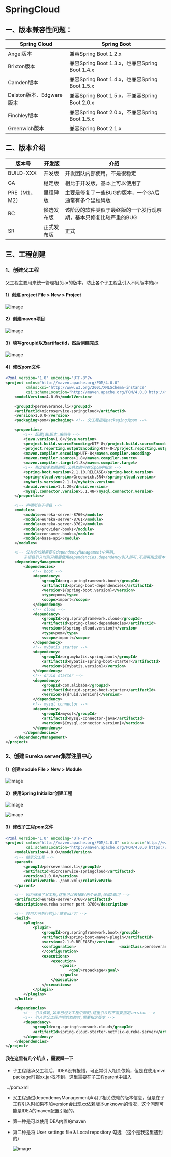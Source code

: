 # SpringCloud
## 一、版本兼容性问题：

| Spring Cloud             | Spring Boot                                    |
| ------------------------ | ---------------------------------------------- |
| Angel版本                | 兼容Spring Boot 1.2.x                          |
| Brixton版本              | 兼容Spring Boot 1.3.x，也兼容Spring Boot 1.4.x |
| Camden版本               | 兼容Spring Boot 1.4.x，也兼容Spring Boot 1.5.x |
| Dalston版本、Edgware版本 | 兼容Spring Boot 1.5.x，不兼容Spring Boot 2.0.x |
| Finchley版本             | 兼容Spring Boot 2.0.x，不兼容Spring Boot 1.5.x |
| Greenwich版本            | 兼容Spring Boot 2.1.x                          |

## 二、版本介绍

| 版本号        | 开发版     | 介绍                                                         |
| ------------- | ---------- | ------------------------------------------------------------ |
| BUILD-XXX     | 开发版     | 开发团队内部使用，不是很稳定                                 |
| GA            | 稳定版     | 相比于开发版，基本上可以使用了                               |
| PRE（M1、M2） | 里程碑版   | 主要是修复了一些BUG的版本，一个GA后通常有多个里程碑版        |
| RC            | 候选发布版 | 该阶段的软件类似于最终版的一个发行观察期，基本只修复比较严重的BUG |
| SR            | 正式发布版 | 正式                                                         |

## 三、工程创建

### 1、创建父工程

 父工程主要用来统一管理相关jar的版本，防止各个子工程乱引入不同版本的jar

#### 1）创建 project File > New > Project

![image](https://github.com/liyi828328/microservice-springcloud/raw/master/screenshot/parent_1.png)

#### 2）创建maven项目

![image](https://github.com/liyi828328/microservice-springcloud/raw/master/screenshot/parent_2.png)

#### 3）填写groupid以及artifactid，然后创建完成

![image](https://github.com/liyi828328/microservice-springcloud/raw/master/screenshot/parent_3.png)

#### 4）修改pom文件

```.xml
<?xml version="1.0" encoding="UTF-8"?>
<project xmlns="http://maven.apache.org/POM/4.0.0"
         xmlns:xsi="http://www.w3.org/2001/XMLSchema-instance"
         xsi:schemaLocation="http://maven.apache.org/POM/4.0.0 http://maven.apache.org/xsd/maven-4.0.0.xsd">
    <modelVersion>4.0.0</modelVersion>

    <groupId>perseverance.li</groupId>
    <artifactId>microservice-springcloud</artifactId>
    <version>1.0.0</version>
    <packaging>pom</packaging> <!-- 父工程指定packaging为pom -->

    <properties>
        <!-- 配置jdk版本,编码等 -->
        <java.version>1.8</java.version>
        <project.build.sourceEncoding>UTF-8</project.build.sourceEncoding>
        <project.reporting.outputEncoding>UTF-8</project.reporting.outputEncoding>
        <maven.compiler.encoding>UTF-8</maven.compiler.encoding>
        <maven.compiler.source>1.8</maven.compiler.source>
        <maven.compiler.target>1.8</maven.compiler.target>
        <!-- 指定相关依赖的版,公共依赖可在父pom中指定 -->
        <spring-boot.version>2.1.10.RELEASE</spring-boot.version>
        <spring-cloud.version>Greenwich.SR4</spring-cloud.version>
        <mybatis.version>2.1.1</mybatis.version>
        <druid.version>1.1.20</druid.version>
        <mysql.connector.version>5.1.48</mysql.connector.version>
    </properties>

    <!-- 声明所有子项目 -->
    <modules>
        <module>eureka-server-8760</module>
        <module>eureka-server-8761</module>
        <module>eureka-server-8762</module>
        <module>provider-books</module>
        <module>consumer-books</module>
        <module>base-api</module>
    </modules>

    <!-- 公共的依赖需要在dependencyManagement中声明,
        子项目引入时则只需要使用dependencies.dependency引入即可,不用再指定版本,会继承父pom中指定的版本 -->
    <dependencyManagement>
        <dependencies>
            <!-- boot -->
            <dependency>
                <groupId>org.springframework.boot</groupId>
                <artifactId>spring-boot-dependencies</artifactId>
                <version>${spring-boot.version}</version>
                <type>pom</type>
                <scope>import</scope>
            </dependency>
            <!-- cloud -->
            <dependency>
                <groupId>org.springframework.cloud</groupId>
                <artifactId>spring-cloud-dependencies</artifactId>
                <version>${spring-cloud.version}</version>
                <type>pom</type>
                <scope>import</scope>
            </dependency>
            <!-- mybatis starter -->
            <dependency>
                <groupId>org.mybatis.spring.boot</groupId>
                <artifactId>mybatis-spring-boot-starter</artifactId>
                <version>${mybatis.version}</version>
            </dependency>
            <!-- druid starter -->
            <dependency>
                <groupId>com.alibaba</groupId>
                <artifactId>druid-spring-boot-starter</artifactId>
                <version>${druid.version}</version>
            </dependency>
            <!-- mysql connector -->
            <dependency>
                <groupId>mysql</groupId>
                <artifactId>mysql-connector-java</artifactId>
                <version>${mysql.connector.version}</version>
            </dependency>
        </dependencies>
    </dependencyManagement>
</project>
```

### 2、创建 Eureka server集群注册中心

 #### 1）创建module  File > New > Module

![image](https://github.com/liyi828328/microservice-springcloud/raw/master/screenshot/child_1.png)

 #### 2）使用Spring Initializr创建工程

![image](https://github.com/liyi828328/microservice-springcloud/raw/master/screenshot/child_2.png)

![image](https://github.com/liyi828328/microservice-springcloud/raw/master/screenshot/child_3.png)

 #### 3）修改子工程pom文件

```.xml
<?xml version="1.0" encoding="UTF-8"?>
<project xmlns="http://maven.apache.org/POM/4.0.0" xmlns:xsi="http://www.w3.org/2001/XMLSchema-instance"
         xsi:schemaLocation="http://maven.apache.org/POM/4.0.0 https://maven.apache.org/xsd/maven-4.0.0.xsd">
    <modelVersion>4.0.0</modelVersion>
    <!-- 继承父工程 -->
    <parent>
        <groupId>perseverance.li</groupId>
        <artifactId>microservice-springcloud</artifactId>
        <version>1.0.0</version>
        <relativePath>../pom.xml</relativePath>
    </parent>

    <!-- 因为继承了父工程,这里可以去掉GV两个设置,保留A即可 -->
    <artifactId>eureka-server-8760</artifactId>
    <description>eureka server port 8760</description>

    <!-- 打包为可执行的jar或者war包 -->
    <build>
        <plugins>
            <plugin>
                <groupId>org.springframework.boot</groupId>
                <artifactId>spring-boot-maven-plugin</artifactId>
                <version>2.1.0.RELEASE</version>
                <configuration>			          <mainClass>perseverance.li.eureka.server.EurekaServer8760Application</mainClass>
                </configuration>
                <executions>
                    <execution>
                        <goals>
                            <goal>repackage</goal>
                        </goals>
                    </execution>
                </executions>
            </plugin>
        </plugins>
    </build>

    <dependencies>
        <!-- 引入依赖,如果已经父工程中声明,这里引入时不需要指定version -->
        <!-- 引入非父工程声明的依赖时,需要指定版本 -->
        <dependency>
            <groupId>org.springframework.cloud</groupId>
            <artifactId>spring-cloud-starter-netflix-eureka-server</artifactId>
        </dependency>
    </dependencies>
</project>
```

#### 我在这里有几个坑点 ，需要踩一下 

- 子工程继承父工程后，IDEA没有报错，可正常引入相关依赖，但是在使用mvn package时报xx.jar找不到，这里需要在子工程parent中加入 

​       <relativePath>../pom.xml</relativePath> 

- 父工程通过dependencyManagement声明了相关依赖的版本信息，但是在子工程引入时如果不加version会出现xx依赖版本unknown的情况，这个问题可能是IDEA的maven配置引起的。 

- 第一种是可以使用IDEA内置的maven 

- 第二种是将 User settings file & Local repository 勾选 （这个是我这里遇到的） 

  ![image](https://github.com/liyi828328/microservice-springcloud/raw/master/screenshot/other_1.png)